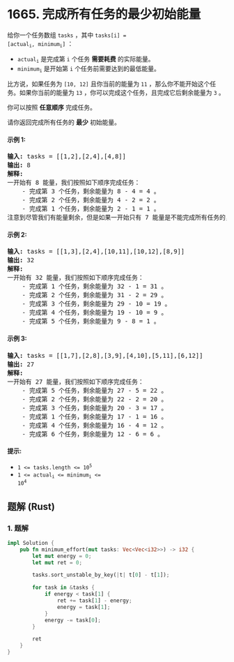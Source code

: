 # 1665. 完成所有任务的最少初始能量
给你一个任务数组 `tasks` ，其中 <code>tasks[i] = [actual<sub>i</sub>, minimum<sub>i</sub>]</code> ：
* <code>actual<sub>i</sub></code> 是完成第 `i` 个任务 **需要耗费** 的实际能量。
* <code>minimum<sub>i</sub></code> 是开始第 `i` 个任务前需要达到的最低能量。

比方说，如果任务为 `[10, 12]` 且你当前的能量为 `11` ，那么你不能开始这个任务。如果你当前的能量为 `13` ，你可以完成这个任务，且完成它后剩余能量为 `3` 。

你可以按照 **任意顺序** 完成任务。

请你返回完成所有任务的 **最少** 初始能量。

#### 示例 1:
<pre>
<strong>输入:</strong> tasks = [[1,2],[2,4],[4,8]]
<strong>输出:</strong> 8
<strong>解释:</strong>
一开始有 8 能量，我们按照如下顺序完成任务：
    - 完成第 3 个任务，剩余能量为 8 - 4 = 4 。
    - 完成第 2 个任务，剩余能量为 4 - 2 = 2 。
    - 完成第 1 个任务，剩余能量为 2 - 1 = 1 。
注意到尽管我们有能量剩余，但是如果一开始只有 7 能量是不能完成所有任务的，因为我们无法开始第 3 个任务。
</pre>

#### 示例 2:
<pre>
<strong>输入:</strong> tasks = [[1,3],[2,4],[10,11],[10,12],[8,9]]
<strong>输出:</strong> 32
<strong>解释:</strong>
一开始有 32 能量，我们按照如下顺序完成任务：
    - 完成第 1 个任务，剩余能量为 32 - 1 = 31 。
    - 完成第 2 个任务，剩余能量为 31 - 2 = 29 。
    - 完成第 3 个任务，剩余能量为 29 - 10 = 19 。
    - 完成第 4 个任务，剩余能量为 19 - 10 = 9 。
    - 完成第 5 个任务，剩余能量为 9 - 8 = 1 。
</pre>

#### 示例 3:
<pre>
<strong>输入:</strong> tasks = [[1,7],[2,8],[3,9],[4,10],[5,11],[6,12]]
<strong>输出:</strong> 27
<strong>解释:</strong>
一开始有 27 能量，我们按照如下顺序完成任务：
    - 完成第 5 个任务，剩余能量为 27 - 5 = 22 。
    - 完成第 2 个任务，剩余能量为 22 - 2 = 20 。
    - 完成第 3 个任务，剩余能量为 20 - 3 = 17 。
    - 完成第 1 个任务，剩余能量为 17 - 1 = 16 。
    - 完成第 4 个任务，剩余能量为 16 - 4 = 12 。
    - 完成第 6 个任务，剩余能量为 12 - 6 = 6 。
</pre>

#### 提示:
* <code>1 <= tasks.length <= 10<sup>5</sup></code>
* <code>1 <= actual<sub>i</sub> <= minimum<sub>i</sub> <= 10<sup>4</sup></code>

## 题解 (Rust)

### 1. 题解
```Rust
impl Solution {
    pub fn minimum_effort(mut tasks: Vec<Vec<i32>>) -> i32 {
        let mut energy = 0;
        let mut ret = 0;

        tasks.sort_unstable_by_key(|t| t[0] - t[1]);

        for task in &tasks {
            if energy < task[1] {
                ret += task[1] - energy;
                energy = task[1];
            }
            energy -= task[0];
        }

        ret
    }
}
```
